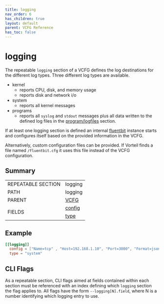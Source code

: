 ```yaml
---
title: logging
nav_order: 6
has_children: true
layout: default
parent: VCFG Reference
has_toc: false
---
```


# logging

The repeatable `logging` section of a VCFG defines the log destinations for the different log types. Three different log types are available.

- kernel
  - reports CPU, disk, and memory usage
  - reports disk and network i/o
- system
  - reports all kernel messages
- programs
  - reports all `syslog` and `stdout` messages plus all data written to the defined log files in the [program/logfiles](../program/logfiles) section.


If at least one logging section is defined an internal [fluentbit](https://fluentbit.io) instance starts and configures itself based on the provided information in the VCFG.

Alternatively, custom configuration files can be provided. If Vorteil finds a file named `/fluentbit.cfg` it uses this file instead of the VCFG configuration.

## Summary

<table class="table summary">
  <tr>
    <td class="key-column">REPEATABLE SECTION</td>
    <td>logging</td>
  </tr>
  <tr>
    <td>PATH</td>
    <td>logging</td>
  </tr>
  <tr>
    <td>PARENT</td>
    <td><a href="../">VCFG</a></td>
  </tr>
  <tr>
    <td rowspan="0">FIELDS</td>
    <td><a href="config">config</a></td>
  </tr>
  <tr>
    <td><a href="type">type</a></td>
  </tr>
</table>

## Example

```toml
[[logging]]
  config = ["Name=tcp" , "Host=192.168.1.10", "Port=3000", "Format=json", "tls=Off"]
  type = "system"
```

## CLI Flags

As a repeatable section, CLI flags aimed at fields contained within each section must be referenced with an index defining which `logging` section the flag applies to. All flags have the form `--logging[N].field`, where N is a number identifying which logging entry to use.